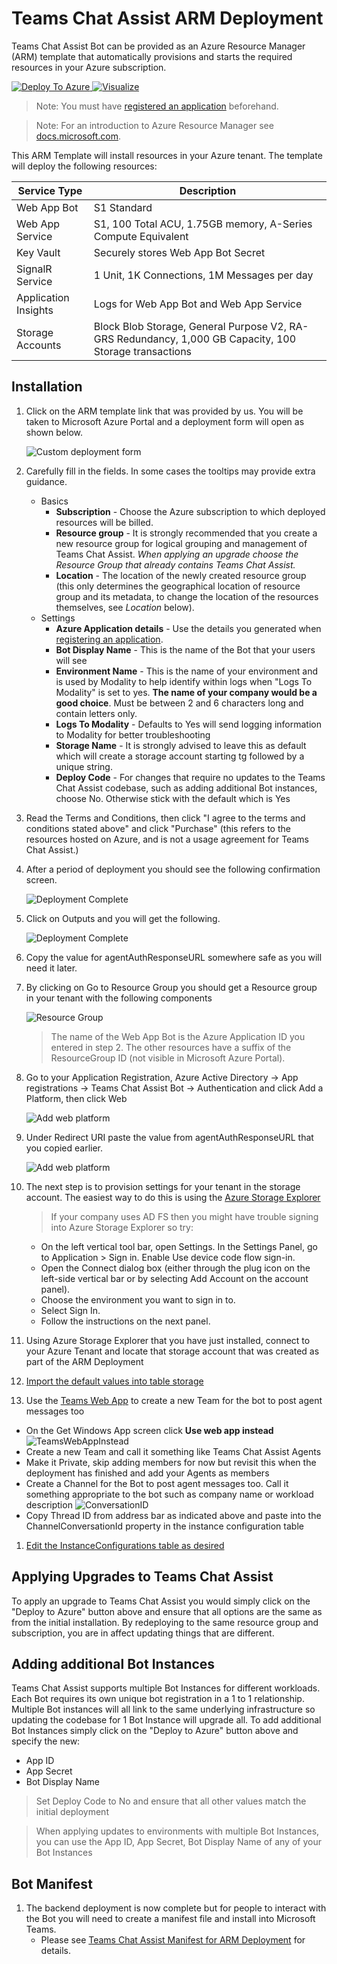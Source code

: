 # Teams Chat Assist ARM Deployment

Teams Chat Assist Bot can be provided as an Azure Resource Manager (ARM) template that automatically provisions and starts the required resources in your Azure subscription.

<a href="https://portal.azure.com/#create/Microsoft.Template/uri/https%3A%2F%2Ftcabotdeploy.blob.core.windows.net%2Ftcabot-prod%2FmainTemplate.json" target="_blank">
  <img src="https://raw.githubusercontent.com/Azure/azure-quickstart-templates/master/1-CONTRIBUTION-GUIDE/images/deploytoazure.svg?sanitize=true" alt="Deploy To Azure" style="max-width:100%;">
</a>
<a href="http://armviz.io/#/?load=https://tcabotdeploy.blob.core.windows.net/tcabot-prod/mainTemplate.json" target="_blank">
  <img src="https://raw.githubusercontent.com/Azure/azure-quickstart-templates/master/1-CONTRIBUTION-GUIDE/images/visualizebutton.svg?sanitize=true" alt="Visualize" style="max-width:100%;">
</a>

> Note: You must have [registered an application](registerapplication.md) beforehand.

> Note: For an introduction to Azure Resource Manager see [docs.microsoft.com](https://docs.microsoft.com/en-us/azure/azure-resource-manager/resource-group-overview).

This ARM Template will install resources in your Azure tenant. The template will deploy the following resources:

| Service Type         | Description                                                                                            |
| -------------------- | ------------------------------------------------------------------------------------------------------ |
| Web App Bot          | S1 Standard                                                                                            |
| Web App Service      | S1, 100 Total ACU, 1.75GB memory, A-Series Compute Equivalent                                          |
| Key Vault            | Securely stores Web App Bot Secret                                                                     |
| SignalR Service      | 1 Unit, 1K Connections, 1M Messages per day                                                            |
| Application Insights | Logs for Web App Bot and Web App Service                                                               |
| Storage Accounts     | Block Blob Storage, General Purpose V2, RA-GRS Redundancy, 1,000 GB Capacity, 100 Storage transactions |

## Installation

1. Click on the ARM template link that was provided by us. You will be taken to Microsoft Azure Portal and a deployment form will open as shown below.

   ![Custom deployment form](images/armDeployForm2.png)

1. Carefully fill in the fields. In some cases the tooltips may provide extra guidance.

   - Basics
     - **Subscription** - Choose the Azure subscription to which deployed resources will be billed.
     - **Resource group** - It is strongly recommended that you create a new resource group for logical grouping and management of Teams Chat Assist. _When applying an upgrade choose the Resource Group that already contains Teams Chat Assist._
     - **Location** - The location of the newly created resource group (this only determines the geographical location of resource group and its metadata, to change the location of the resources themselves, see _Location_ below).
   - Settings
     - **Azure Application details** - Use the details you generated when [registering an application](applicationRegistration.md).
     - **Bot Display Name** - This is the name of the Bot that your users will see
     - **Environment Name** - This is the name of your environment and is used by Modality to help identify within logs when "Logs To Modality" is set to yes. **The name of your company would be a good choice**. Must be between 2 and 6 characters long and contain letters only.
     - **Logs To Modality** - Defaults to Yes will send logging information to Modality for better troubleshooting
     - **Storage Name** - It is strongly advised to leave this as default which will create a storage account starting tg followed by a unique string.
     - **Deploy Code** - For changes that require no updates to the Teams Chat Assist codebase, such as adding additional Bot instances, choose No. Otherwise stick with the default which is Yes

1. Read the Terms and Conditions, then click "I agree to the terms and conditions stated above" and click "Purchase" (this refers to the resources hosted on Azure, and is not a usage agreement for Teams Chat Assist.)

1. After a period of deployment you should see the following confirmation screen.

   ![Deployment Complete](images/Deployment-Complete.png)

1. Click on Outputs and you will get the following.

   ![Deployment Complete](images/Deployment-Output.png)

1. Copy the value for agentAuthResponseURL somewhere safe as you will need it later.

1. By clicking on Go to Resource Group you should get a Resource group in your tenant with the following components

   ![Resource Group](images/resourceGroup.png)

   > The name of the Web App Bot is the Azure Application ID you entered in step 2. The other resources have a suffix of the ResourceGroup ID (not visible in Microsoft Azure Portal).

2. Go to your Application Registration, Azure Active Directory -> App registrations -> Teams Chat Assist Bot -> Authentication and click Add a Platform, then click Web

   ![Add web platform](images/AddPlatform.png)

3. Under Redirect URI paste the value from agentAuthResponseURL that you copied earlier.

   ![Add web platform](images/AddAuthoriseResponseRedirectUrl.png)

1. The next step is to provision settings for your tenant in the storage account. The easiest way to do this is using the [Azure Storage Explorer](https://azure.microsoft.com/en-us/features/storage-explorer/)

   > If your company uses AD FS then you might have trouble signing into Azure Storage Explorer so try:

   - On the left vertical tool bar, open Settings. In the Settings Panel, go to Application > Sign in. Enable Use device code flow sign-in.
   - Open the Connect dialog box (either through the plug icon on the left-side vertical bar or by selecting Add Account on the account panel).
   - Choose the environment you want to sign in to.
   - Select Sign In.
   - Follow the instructions on the next panel.

1. Using Azure Storage Explorer that you have just installed, connect to your Azure Tenant and locate that storage account that was created as part of the ARM Deployment

1. [Import the default values into table storage](ImportDefaultValuesTableStorage.md)

1.  Use the [Teams Web App](https://teams.microsoft.com/) to create a new Team for the bot to post agent messages too

   - On the Get Windows App screen click **Use web app instead**
     ![TeamsWebAppInstead](images/teamsWebApp.png)
   - Create a new Team and call it something like Teams Chat Assist Agents
   - Make it Private, skip adding members for now but revisit this when the deployment has finished and add your Agents as members
   - Create a Channel for the Bot to post agent messages too. Call it something appropriate to the bot such as company name or workload description
     ![ConversationID](images/ConversationID2.png)
   - Copy Thread ID from address bar as indicated above and paste into the ChannelConversationId property in the instance configuration table

1. [Edit the InstanceConfigurations table as desired](TableStorageConfiguration.md)
   
## Applying Upgrades to Teams Chat Assist

To apply an upgrade to Teams Chat Assist you would simply click on the "Deploy to Azure" button above and ensure that all options are the same as from the initial installation. By redeploying to the same resource group and subscription, you are in affect updating things that are different.

## Adding additional Bot Instances

Teams Chat Assist supports multiple Bot Instances for different workloads. Each Bot requires its own unique bot registration in a 1 to 1 relationship. Multiple Bot instances will all link to the same underlying infrastructure so updating the codebase for 1 Bot Instance will upgrade all. To add additional Bot Instances simply click on the "Deploy to Azure" button above and specify the new:

  - App ID
  - App Secret
  - Bot Display Name
  
> Set Deploy Code to No and ensure that all other values match the initial deployment

> When applying updates to environments with multiple Bot Instances, you can use the App ID, App Secret, Bot Display Name of any of your Bot Instances

## Bot Manifest

1. The backend deployment is now complete but for people to interact with the Bot you will need to create a manifest file and install into Microsoft Teams.
   - Please see [Teams Chat Assist Manifest for ARM Deployment](armmanifest.md) for details.